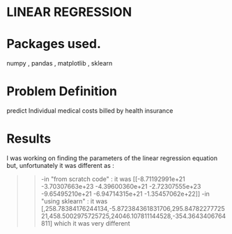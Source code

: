 # LINEAR REGRESSION
# Packages used.
numpy , pandas , matplotlib , sklearn 
#  Problem Definition
 predict Individual medical costs billed by health insurance
# Results
 I was working on finding the parameters of the linear regression equation 
 but, unfortunately it was different as :
   >>-in "from scratch code" : it was [[-8.71192991e+21 -3.70307663e+23 -4.39600360e+21 -2.72307555e+23 -9.65495210e+21 -6.94714315e+21 -1.35457062e+22]]
   >>-in "using sklearn" : it was [,258.78384176244134,-5.872384361831706,295.8478227772521,458.5002975725725,24046.107811144528,-354.3643406764811]
which it was very different   
